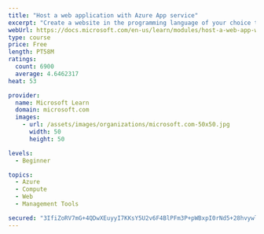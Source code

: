 ```yaml
---
title: "Host a web application with Azure App service"
excerpt: "Create a website in the programming language of your choice through the hosted web app platform in Azure App Service."
webUrl: https://docs.microsoft.com/en-us/learn/modules/host-a-web-app-with-azure-app-service/
type: course
price: Free
length: PT58M
ratings:
  count: 6900
  average: 4.6462317
heat: 53

provider:
  name: Microsoft Learn
  domain: microsoft.com
  images:
    - url: /assets/images/organizations/microsoft.com-50x50.jpg
      width: 50
      height: 50

levels:
  - Beginner

topics:
  - Azure
  - Compute
  - Web
  - Management Tools

secured: "3IfiZoRV7mG+4QDwXEuyyI7KKsY5U2v6F4BlPFm3P+pWBxpI0rNd5+28hvywllLGHrR658gSPpVZMbgAqEsey05UJ7ms9vurMr8aelosXqF7mSVSAU1QHFAm4MDtYg1uImAmJNdL7st4goqEl8RZlFQjFiG8TNlaQZXRKevcegfB4xX7yABpgRJS1+1GJf3LGPkVgK5OSjT+lk94j9RVnqIhA9nIqqjj+17m/83oDK1oEUCEbbcfOO/MAGkvSvE/inKKO5xPC/zNKN7vlFRKlTeIJzpS0jWBwfB6hlVTXAMpZ43fQUjWK99ph7KrFYc1vSQykiF6sZdxP2MoFXemC2P9Y0eNrYhj8kEi2rEkmm5/S6lrdTNmwstqfkqTg8NuBH/uTJIn+TTHdl/SIC3ImztN9wFpAvFhdtk5Zd4jjqg=;DtxVsi+MD4RnCpMlDyR0qA=="
---
```



